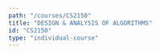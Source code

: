 ```yaml
---
path: "/courses/CS2150"
title: "DESIGN & ANALYSIS OF ALGORITHMS"
id: "CS2150"
type: "individual-course"
---
```

